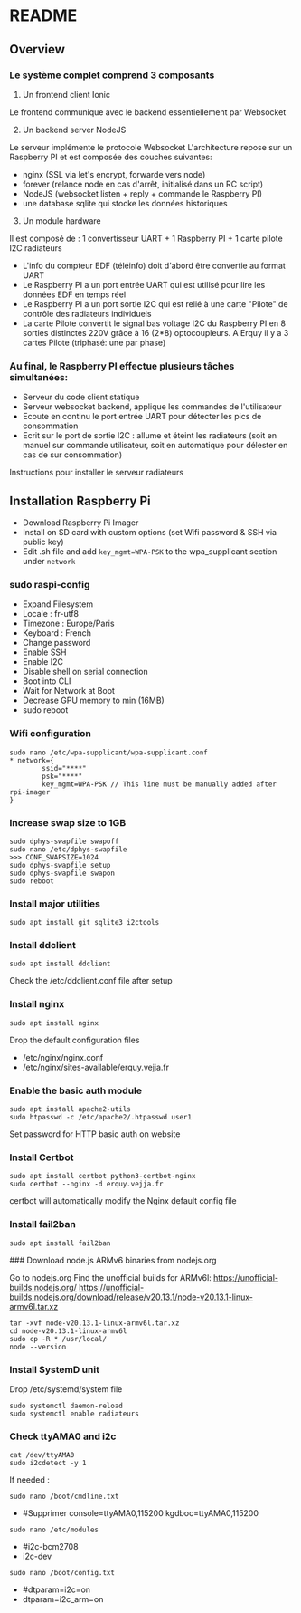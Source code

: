 # README #

## Overview

### Le système complet comprend 3 composants

1. Un frontend client Ionic

Le frontend communique avec le backend essentiellement par Websocket

2. Un backend server NodeJS

Le serveur implémente le protocole Websocket
L'architecture repose sur un Raspberry PI et est composée des couches suivantes:
- nginx (SSL via let's encrypt, forwarde vers node)
- forever (relance node en cas d'arrêt, initialisé dans un RC script)
- NodeJS (websocket listen + reply + commande le Raspberry PI)
- une database sqlite qui stocke les données historiques
 
3. Un module hardware

Il est composé de : 1 convertisseur UART + 1 Raspberry PI + 1 carte pilote I2C radiateurs


- L'info du compteur EDF (téléinfo) doit d'abord être convertie au format UART
- Le Raspberry PI a un port entrée UART qui est utilisé pour lire les données EDF en temps réel
- Le Raspberry PI a un port sortie I2C qui est relié à une carte "Pilote" de contrôle des radiateurs individuels
- La carte Pilote convertit le signal bas voltage I2C du Raspberry PI en 8 sorties distinctes 220V grâce à 16 (2*8) optocoupleurs. A Erquy il y a 3 cartes Pilote (triphasé: une par phase)



### Au final, le Raspberry PI effectue plusieurs tâches simultanées:

- Serveur du code client statique
- Serveur websocket backend, applique les commandes de l'utilisateur
- Ecoute en continu le port entrée UART pour détecter les pics de consommation
- Ecrit sur le port de sortie I2C : allume et éteint les radiateurs (soit en manuel sur commande utilisateur, soit en automatique pour délester en cas de sur consommation)



Instructions pour installer le serveur radiateurs

## Installation Raspberry Pi ##

* Download Raspberry Pi Imager
* Install on SD card with custom options (set Wifi password & SSH via public key)
* Edit .sh file and add `key_mgmt=WPA-PSK` to the wpa_supplicant section under `network` 

### sudo raspi-config
* Expand Filesystem
* Locale : fr-utf8
* Timezone : Europe/Paris
* Keyboard : French
* Change password
* Enable SSH
* Enable I2C
* Disable shell on serial connection
* Boot into CLI
* Wait for Network at Boot
* Decrease GPU memory to min (16MB)
* sudo reboot

### Wifi configuration
``` 
sudo nano /etc/wpa-supplicant/wpa-supplicant.conf
* network={
        ssid="****"
        psk="****"
        key_mgmt=WPA-PSK // This line must be manually added after rpi-imager
}
```

### Increase swap size to 1GB
```
sudo dphys-swapfile swapoff
sudo nano /etc/dphys-swapfile
>>> CONF_SWAPSIZE=1024
sudo dphys-swapfile setup
sudo dphys-swapfile swapon
sudo reboot
```

### Install major utilities
```
sudo apt install git sqlite3 i2ctools
```

### Install ddclient
```
sudo apt install ddclient
```
Check the /etc/ddclient.conf file after setup

### Install nginx
```
sudo apt install nginx
```
Drop the default configuration files
- /etc/nginx/nginx.conf
- /etc/nginx/sites-available/erquy.vejja.fr

### Enable the basic auth module
```
sudo apt install apache2-utils
sudo htpasswd -c /etc/apache2/.htpasswd user1
```
Set password for HTTP basic auth on website

### Install Certbot
```
sudo apt install certbot python3-certbot-nginx
sudo certbot --nginx -d erquy.vejja.fr
```
certbot will automatically modify the Nginx default config file 

### Install fail2ban
```
sudo apt install fail2ban
```

### Download node.js ARMv6 binaries from nodejs.org

Go to nodejs.org
Find the unofficial builds for ARMv6l: https://unofficial-builds.nodejs.org/
https://unofficial-builds.nodejs.org/download/release/v20.13.1/node-v20.13.1-linux-armv6l.tar.xz


```
tar -xvf node-v20.13.1-linux-armv6l.tar.xz
cd node-v20.13.1-linux-armv6l
sudo cp -R * /usr/local/
node --version
```

### Install SystemD unit
Drop /etc/systemd/system file
```
sudo systemctl daemon-reload
sudo systemctl enable radiateurs
```

### Check ttyAMA0 and i2c

```
cat /dev/ttyAMA0
sudo i2cdetect -y 1
```

If needed : 

`sudo nano /boot/cmdline.txt`

* #Supprimer console=ttyAMA0,115200 kgdboc=ttyAMA0,115200

`sudo nano /etc/modules`

* #i2c-bcm2708 
* i2c-dev

`sudo nano /boot/config.txt`

* #dtparam=i2c=on
* dtparam=i2c_arm=on
